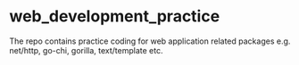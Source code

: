 # web_development_practice
The repo contains practice coding for web application related packages e.g. net/http, go-chi, gorilla, text/template etc.
